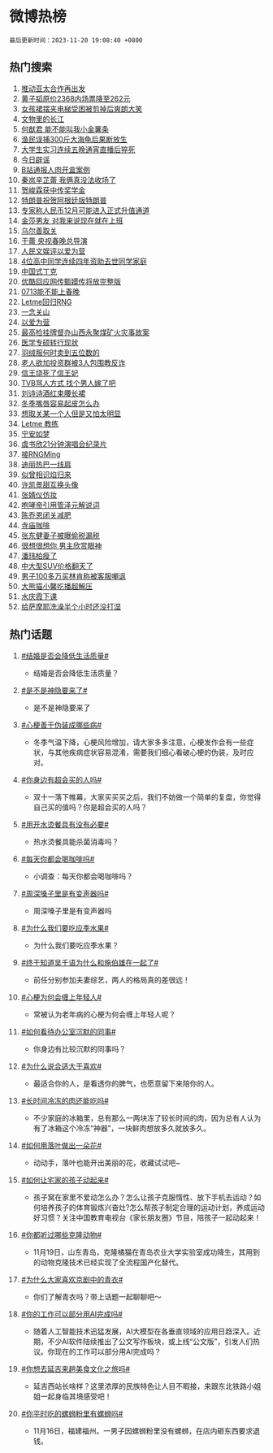 # 微博热榜

`最后更新时间：2023-11-20 19:08:40 +0800`

## 热门搜索

1. [推动亚太合作再出发](https://m.weibo.cn/search?containerid=100103type%3D1%26t%3D10%26q%3D%23%E6%8E%A8%E5%8A%A8%E4%BA%9A%E5%A4%AA%E5%90%88%E4%BD%9C%E5%86%8D%E5%87%BA%E5%8F%91%23&stream_entry_id=51&isnewpage=1&extparam=seat%3D1%26pos%3D0%26dgr%3D0%26stream_entry_id%3D51%26c_type%3D51%26q%3D%2523%25E6%258E%25A8%25E5%258A%25A8%25E4%25BA%259A%25E5%25A4%25AA%25E5%2590%2588%25E4%25BD%259C%25E5%2586%258D%25E5%2587%25BA%25E5%258F%2591%2523%26cate%3D10103%26filter_type%3Drealtimehot%26display_time%3D1700478519%26pre_seqid%3D170047851903093000489)
1. [黄子韬原价2368内场票降至262元](https://m.weibo.cn/search?containerid=100103type%3D1%26t%3D10%26q%3D%23%E9%BB%84%E5%AD%90%E9%9F%AC%E5%8E%9F%E4%BB%B72368%E5%86%85%E5%9C%BA%E7%A5%A8%E9%99%8D%E8%87%B3262%E5%85%83%23&stream_entry_id=31&isnewpage=1&extparam=seat%3D1%26lcate%3D5001%26flag%3D2%26q%3D%2523%25E9%25BB%2584%25E5%25AD%2590%25E9%259F%25AC%25E5%258E%259F%25E4%25BB%25B72368%25E5%2586%2585%25E5%259C%25BA%25E7%25A5%25A8%25E9%2599%258D%25E8%2587%25B3262%25E5%2585%2583%2523%26pos%3D0%26dgr%3D0%26cate%3D5001%26filter_type%3Drealtimehot%26realpos%3D1%26c_type%3D31%26stream_entry_id%3D31%26band_rank%3D1%26display_time%3D1700478519%26pre_seqid%3D170047851903093000489)
1. [女孩裙摆夹电梯受困被剪掉后爽朗大笑](https://m.weibo.cn/search?containerid=100103type%3D1%26t%3D10%26q%3D%23%E5%A5%B3%E5%AD%A9%E8%A3%99%E6%91%86%E5%A4%B9%E7%94%B5%E6%A2%AF%E5%8F%97%E5%9B%B0%E8%A2%AB%E5%89%AA%E6%8E%89%E5%90%8E%E7%88%BD%E6%9C%97%E5%A4%A7%E7%AC%91%23&stream_entry_id=31&isnewpage=1&extparam=seat%3D1%26lcate%3D5001%26flag%3D32768%26q%3D%2523%25E5%25A5%25B3%25E5%25AD%25A9%25E8%25A3%2599%25E6%2591%2586%25E5%25A4%25B9%25E7%2594%25B5%25E6%25A2%25AF%25E5%258F%2597%25E5%259B%25B0%25E8%25A2%25AB%25E5%2589%25AA%25E6%258E%2589%25E5%2590%258E%25E7%2588%25BD%25E6%259C%2597%25E5%25A4%25A7%25E7%25AC%2591%2523%26pos%3D1%26dgr%3D0%26cate%3D5001%26filter_type%3Drealtimehot%26realpos%3D2%26c_type%3D31%26stream_entry_id%3D31%26band_rank%3D2%26display_time%3D1700478519%26pre_seqid%3D170047851903093000489)
1. [文物里的长江](https://m.weibo.cn/search?containerid=100103type%3D1%26t%3D10%26q%3D%23%E6%96%87%E7%89%A9%E9%87%8C%E7%9A%84%E9%95%BF%E6%B1%9F%23&stream_entry_id=31&isnewpage=1&extparam=seat%3D1%26lcate%3D5001%26flag%3D0%26q%3D%2523%25E6%2596%2587%25E7%2589%25A9%25E9%2587%258C%25E7%259A%2584%25E9%2595%25BF%25E6%25B1%259F%2523%26pos%3D2%26dgr%3D0%26cate%3D5001%26filter_type%3Drealtimehot%26realpos%3D3%26c_type%3D31%26stream_entry_id%3D31%26band_rank%3D3%26display_time%3D1700478519%26pre_seqid%3D170047851903093000489)
1. [何猷君 能不能叫我小金薯条](https://m.weibo.cn/search?containerid=100103type%3D1%26t%3D10%26q%3D%E4%BD%95%E7%8C%B7%E5%90%9B+%E8%83%BD%E4%B8%8D%E8%83%BD%E5%8F%AB%E6%88%91%E5%B0%8F%E9%87%91%E8%96%AF%E6%9D%A1&stream_entry_id=31&isnewpage=1&extparam=seat%3D1%26lcate%3D5001%26flag%3D2%26q%3D%25E4%25BD%2595%25E7%258C%25B7%25E5%2590%259B%2520%25E8%2583%25BD%25E4%25B8%258D%25E8%2583%25BD%25E5%258F%25AB%25E6%2588%2591%25E5%25B0%258F%25E9%2587%2591%25E8%2596%25AF%25E6%259D%25A1%26pos%3D3%26dgr%3D0%26cate%3D5001%26filter_type%3Drealtimehot%26realpos%3D4%26c_type%3D31%26stream_entry_id%3D31%26band_rank%3D4%26display_time%3D1700478519%26pre_seqid%3D170047851903093000489)
1. [渔民误捕300斤大海龟后果断放生](https://m.weibo.cn/search?containerid=100103type%3D1%26t%3D10%26q%3D%23%E6%B8%94%E6%B0%91%E8%AF%AF%E6%8D%95300%E6%96%A4%E5%A4%A7%E6%B5%B7%E9%BE%9F%E5%90%8E%E6%9E%9C%E6%96%AD%E6%94%BE%E7%94%9F%23&stream_entry_id=31&isnewpage=1&extparam=seat%3D1%26lcate%3D5001%26flag%3D32768%26q%3D%2523%25E6%25B8%2594%25E6%25B0%2591%25E8%25AF%25AF%25E6%258D%2595300%25E6%2596%25A4%25E5%25A4%25A7%25E6%25B5%25B7%25E9%25BE%259F%25E5%2590%258E%25E6%259E%259C%25E6%2596%25AD%25E6%2594%25BE%25E7%2594%259F%2523%26pos%3D4%26dgr%3D0%26cate%3D5001%26filter_type%3Drealtimehot%26realpos%3D5%26c_type%3D31%26stream_entry_id%3D31%26band_rank%3D5%26display_time%3D1700478519%26pre_seqid%3D170047851903093000489)
1. [大学生实习连续五晚通宵直播后猝死](https://m.weibo.cn/search?containerid=100103type%3D1%26t%3D10%26q%3D%23%E5%A4%A7%E5%AD%A6%E7%94%9F%E5%AE%9E%E4%B9%A0%E8%BF%9E%E7%BB%AD%E4%BA%94%E6%99%9A%E9%80%9A%E5%AE%B5%E7%9B%B4%E6%92%AD%E5%90%8E%E7%8C%9D%E6%AD%BB%23&stream_entry_id=31&isnewpage=1&extparam=seat%3D1%26lcate%3D5001%26flag%3D2%26q%3D%2523%25E5%25A4%25A7%25E5%25AD%25A6%25E7%2594%259F%25E5%25AE%259E%25E4%25B9%25A0%25E8%25BF%259E%25E7%25BB%25AD%25E4%25BA%2594%25E6%2599%259A%25E9%2580%259A%25E5%25AE%25B5%25E7%259B%25B4%25E6%2592%25AD%25E5%2590%258E%25E7%258C%259D%25E6%25AD%25BB%2523%26pos%3D5%26dgr%3D0%26cate%3D5001%26filter_type%3Drealtimehot%26realpos%3D6%26c_type%3D31%26stream_entry_id%3D31%26band_rank%3D6%26display_time%3D1700478519%26pre_seqid%3D170047851903093000489)
1. [今日辟谣](https://m.weibo.cn/search?containerid=100103type%3D1%26t%3D10%26q%3D%23%E4%BB%8A%E6%97%A5%E8%BE%9F%E8%B0%A3%23&stream_entry_id=31&isnewpage=1&extparam=seat%3D1%26lcate%3D5001%26dgr%3D0%26q%3D%2523%25E4%25BB%258A%25E6%2597%25A5%25E8%25BE%259F%25E8%25B0%25A3%2523%26stream_entry_id%3D31%26pos%3D6%26adid%3D212053%26filter_type%3Drealtimehot%26band_rank%3D7%26cate%3D5001%26is_ad_pos%3D1%26c_type%3D31%26display_time%3D1700478519%26pre_seqid%3D170047851903093000489)
1. [B站通报人肉开盒案例](https://m.weibo.cn/search?containerid=100103type%3D1%26t%3D10%26q%3D%23B%E7%AB%99%E9%80%9A%E6%8A%A5%E4%BA%BA%E8%82%89%E5%BC%80%E7%9B%92%E6%A1%88%E4%BE%8B%23&stream_entry_id=31&isnewpage=1&extparam=seat%3D1%26lcate%3D5001%26flag%3D2%26q%3D%2523B%25E7%25AB%2599%25E9%2580%259A%25E6%258A%25A5%25E4%25BA%25BA%25E8%2582%2589%25E5%25BC%2580%25E7%259B%2592%25E6%25A1%2588%25E4%25BE%258B%2523%26pos%3D7%26dgr%3D0%26cate%3D5001%26filter_type%3Drealtimehot%26realpos%3D7%26c_type%3D31%26stream_entry_id%3D31%26band_rank%3D7%26display_time%3D1700478519%26pre_seqid%3D170047851903093000489)
1. [秦岚辛芷蕾 我俩真没法收场了](https://m.weibo.cn/search?containerid=100103type%3D1%26t%3D10%26q%3D%E7%A7%A6%E5%B2%9A%E8%BE%9B%E8%8A%B7%E8%95%BE+%E6%88%91%E4%BF%A9%E7%9C%9F%E6%B2%A1%E6%B3%95%E6%94%B6%E5%9C%BA%E4%BA%86&stream_entry_id=31&isnewpage=1&extparam=seat%3D1%26lcate%3D5001%26flag%3D1%26q%3D%25E7%25A7%25A6%25E5%25B2%259A%25E8%25BE%259B%25E8%258A%25B7%25E8%2595%25BE%2520%25E6%2588%2591%25E4%25BF%25A9%25E7%259C%259F%25E6%25B2%25A1%25E6%25B3%2595%25E6%2594%25B6%25E5%259C%25BA%25E4%25BA%2586%26pos%3D8%26dgr%3D0%26cate%3D5001%26filter_type%3Drealtimehot%26realpos%3D8%26c_type%3D31%26stream_entry_id%3D31%26band_rank%3D8%26display_time%3D1700478519%26pre_seqid%3D170047851903093000489)
1. [贺峻霖获中传奖学金](https://m.weibo.cn/search?containerid=100103type%3D1%26t%3D10%26q%3D%23%E8%B4%BA%E5%B3%BB%E9%9C%96%E8%8E%B7%E4%B8%AD%E4%BC%A0%E5%A5%96%E5%AD%A6%E9%87%91%23&stream_entry_id=31&isnewpage=1&extparam=seat%3D1%26lcate%3D5001%26flag%3D1%26q%3D%2523%25E8%25B4%25BA%25E5%25B3%25BB%25E9%259C%2596%25E8%258E%25B7%25E4%25B8%25AD%25E4%25BC%25A0%25E5%25A5%2596%25E5%25AD%25A6%25E9%2587%2591%2523%26pos%3D9%26dgr%3D0%26cate%3D5001%26filter_type%3Drealtimehot%26realpos%3D9%26c_type%3D31%26stream_entry_id%3D31%26band_rank%3D9%26display_time%3D1700478519%26pre_seqid%3D170047851903093000489)
1. [特朗普祝贺阿根廷版特朗普](https://m.weibo.cn/search?containerid=100103type%3D1%26t%3D10%26q%3D%23%E7%89%B9%E6%9C%97%E6%99%AE%E7%A5%9D%E8%B4%BA%E9%98%BF%E6%A0%B9%E5%BB%B7%E7%89%88%E7%89%B9%E6%9C%97%E6%99%AE%23&stream_entry_id=31&isnewpage=1&extparam=seat%3D1%26lcate%3D5001%26flag%3D0%26q%3D%2523%25E7%2589%25B9%25E6%259C%2597%25E6%2599%25AE%25E7%25A5%259D%25E8%25B4%25BA%25E9%2598%25BF%25E6%25A0%25B9%25E5%25BB%25B7%25E7%2589%2588%25E7%2589%25B9%25E6%259C%2597%25E6%2599%25AE%2523%26pos%3D10%26dgr%3D0%26cate%3D5001%26filter_type%3Drealtimehot%26realpos%3D10%26c_type%3D31%26stream_entry_id%3D31%26band_rank%3D10%26display_time%3D1700478519%26pre_seqid%3D170047851903093000489)
1. [专家称人民币12月可能进入正式升值通道](https://m.weibo.cn/search?containerid=100103type%3D1%26t%3D10%26q%3D%23%E4%B8%93%E5%AE%B6%E7%A7%B0%E4%BA%BA%E6%B0%91%E5%B8%8112%E6%9C%88%E5%8F%AF%E8%83%BD%E8%BF%9B%E5%85%A5%E6%AD%A3%E5%BC%8F%E5%8D%87%E5%80%BC%E9%80%9A%E9%81%93%23&stream_entry_id=31&isnewpage=1&extparam=seat%3D1%26lcate%3D5001%26flag%3D1%26q%3D%2523%25E4%25B8%2593%25E5%25AE%25B6%25E7%25A7%25B0%25E4%25BA%25BA%25E6%25B0%2591%25E5%25B8%258112%25E6%259C%2588%25E5%258F%25AF%25E8%2583%25BD%25E8%25BF%259B%25E5%2585%25A5%25E6%25AD%25A3%25E5%25BC%258F%25E5%258D%2587%25E5%2580%25BC%25E9%2580%259A%25E9%2581%2593%2523%26pos%3D11%26dgr%3D0%26cate%3D5001%26filter_type%3Drealtimehot%26realpos%3D11%26c_type%3D31%26stream_entry_id%3D31%26band_rank%3D11%26display_time%3D1700478519%26pre_seqid%3D170047851903093000489)
1. [金莎男友 对我来说现在就在上班](https://m.weibo.cn/search?containerid=100103type%3D1%26t%3D10%26q%3D%E9%87%91%E8%8E%8E%E7%94%B7%E5%8F%8B+%E5%AF%B9%E6%88%91%E6%9D%A5%E8%AF%B4%E7%8E%B0%E5%9C%A8%E5%B0%B1%E5%9C%A8%E4%B8%8A%E7%8F%AD&stream_entry_id=31&isnewpage=1&extparam=seat%3D1%26lcate%3D5001%26flag%3D1%26q%3D%25E9%2587%2591%25E8%258E%258E%25E7%2594%25B7%25E5%258F%258B%2520%25E5%25AF%25B9%25E6%2588%2591%25E6%259D%25A5%25E8%25AF%25B4%25E7%258E%25B0%25E5%259C%25A8%25E5%25B0%25B1%25E5%259C%25A8%25E4%25B8%258A%25E7%258F%25AD%26pos%3D12%26dgr%3D0%26cate%3D5001%26filter_type%3Drealtimehot%26realpos%3D12%26c_type%3D31%26stream_entry_id%3D31%26band_rank%3D12%26display_time%3D1700478519%26pre_seqid%3D170047851903093000489)
1. [乌尔善取关](https://m.weibo.cn/search?containerid=100103type%3D1%26t%3D10%26q%3D%E4%B9%8C%E5%B0%94%E5%96%84%E5%8F%96%E5%85%B3&stream_entry_id=31&isnewpage=1&extparam=seat%3D1%26lcate%3D5001%26flag%3D0%26q%3D%25E4%25B9%258C%25E5%25B0%2594%25E5%2596%2584%25E5%258F%2596%25E5%2585%25B3%26pos%3D13%26dgr%3D0%26cate%3D5001%26filter_type%3Drealtimehot%26realpos%3D13%26c_type%3D31%26stream_entry_id%3D31%26band_rank%3D13%26display_time%3D1700478519%26pre_seqid%3D170047851903093000489)
1. [于蕾 央视春晚总导演](https://m.weibo.cn/search?containerid=100103type%3D1%26t%3D10%26q%3D%E4%BA%8E%E8%95%BE+%E5%A4%AE%E8%A7%86%E6%98%A5%E6%99%9A%E6%80%BB%E5%AF%BC%E6%BC%94&stream_entry_id=31&isnewpage=1&extparam=seat%3D1%26lcate%3D5001%26flag%3D2%26q%3D%25E4%25BA%258E%25E8%2595%25BE%2520%25E5%25A4%25AE%25E8%25A7%2586%25E6%2598%25A5%25E6%2599%259A%25E6%2580%25BB%25E5%25AF%25BC%25E6%25BC%2594%26pos%3D14%26dgr%3D0%26cate%3D5001%26filter_type%3Drealtimehot%26realpos%3D14%26c_type%3D31%26stream_entry_id%3D31%26band_rank%3D14%26display_time%3D1700478519%26pre_seqid%3D170047851903093000489)
1. [人民文娱评以爱为营](https://m.weibo.cn/search?containerid=100103type%3D1%26t%3D10%26q%3D%23%E4%BA%BA%E6%B0%91%E6%96%87%E5%A8%B1%E8%AF%84%E4%BB%A5%E7%88%B1%E4%B8%BA%E8%90%A5%23&stream_entry_id=31&isnewpage=1&extparam=seat%3D1%26lcate%3D5001%26flag%3D0%26q%3D%2523%25E4%25BA%25BA%25E6%25B0%2591%25E6%2596%2587%25E5%25A8%25B1%25E8%25AF%2584%25E4%25BB%25A5%25E7%2588%25B1%25E4%25B8%25BA%25E8%2590%25A5%2523%26pos%3D15%26dgr%3D0%26cate%3D5001%26filter_type%3Drealtimehot%26realpos%3D15%26c_type%3D31%26stream_entry_id%3D31%26band_rank%3D15%26display_time%3D1700478519%26pre_seqid%3D170047851903093000489)
1. [4位高中同学连续四年资助去世同学家庭](https://m.weibo.cn/search?containerid=100103type%3D1%26t%3D10%26q%3D%234%E4%BD%8D%E9%AB%98%E4%B8%AD%E5%90%8C%E5%AD%A6%E8%BF%9E%E7%BB%AD%E5%9B%9B%E5%B9%B4%E8%B5%84%E5%8A%A9%E5%8E%BB%E4%B8%96%E5%90%8C%E5%AD%A6%E5%AE%B6%E5%BA%AD%23&stream_entry_id=31&isnewpage=1&extparam=seat%3D1%26lcate%3D5001%26flag%3D32768%26q%3D%25234%25E4%25BD%258D%25E9%25AB%2598%25E4%25B8%25AD%25E5%2590%258C%25E5%25AD%25A6%25E8%25BF%259E%25E7%25BB%25AD%25E5%259B%259B%25E5%25B9%25B4%25E8%25B5%2584%25E5%258A%25A9%25E5%258E%25BB%25E4%25B8%2596%25E5%2590%258C%25E5%25AD%25A6%25E5%25AE%25B6%25E5%25BA%25AD%2523%26pos%3D16%26dgr%3D0%26cate%3D5001%26filter_type%3Drealtimehot%26realpos%3D16%26c_type%3D31%26stream_entry_id%3D31%26band_rank%3D16%26display_time%3D1700478519%26pre_seqid%3D170047851903093000489)
1. [中国式丁克](https://m.weibo.cn/search?containerid=100103type%3D1%26t%3D10%26q%3D%E4%B8%AD%E5%9B%BD%E5%BC%8F%E4%B8%81%E5%85%8B&stream_entry_id=31&isnewpage=1&extparam=seat%3D1%26lcate%3D5001%26flag%3D2%26q%3D%25E4%25B8%25AD%25E5%259B%25BD%25E5%25BC%258F%25E4%25B8%2581%25E5%2585%258B%26pos%3D17%26dgr%3D0%26cate%3D5001%26filter_type%3Drealtimehot%26realpos%3D17%26c_type%3D31%26stream_entry_id%3D31%26band_rank%3D17%26display_time%3D1700478519%26pre_seqid%3D170047851903093000489)
1. [优酷回应网传甄嬛传将放完整版](https://m.weibo.cn/search?containerid=100103type%3D1%26t%3D10%26q%3D%23%E4%BC%98%E9%85%B7%E5%9B%9E%E5%BA%94%E7%BD%91%E4%BC%A0%E7%94%84%E5%AC%9B%E4%BC%A0%E5%B0%86%E6%94%BE%E5%AE%8C%E6%95%B4%E7%89%88%23&stream_entry_id=31&isnewpage=1&extparam=seat%3D1%26lcate%3D5001%26flag%3D0%26q%3D%2523%25E4%25BC%2598%25E9%2585%25B7%25E5%259B%259E%25E5%25BA%2594%25E7%25BD%2591%25E4%25BC%25A0%25E7%2594%2584%25E5%25AC%259B%25E4%25BC%25A0%25E5%25B0%2586%25E6%2594%25BE%25E5%25AE%258C%25E6%2595%25B4%25E7%2589%2588%2523%26pos%3D18%26dgr%3D0%26cate%3D5001%26filter_type%3Drealtimehot%26realpos%3D18%26c_type%3D31%26stream_entry_id%3D31%26band_rank%3D18%26display_time%3D1700478519%26pre_seqid%3D170047851903093000489)
1. [0713能不能上春晚](https://m.weibo.cn/search?containerid=100103type%3D1%26t%3D10%26q%3D0713%E8%83%BD%E4%B8%8D%E8%83%BD%E4%B8%8A%E6%98%A5%E6%99%9A&stream_entry_id=31&isnewpage=1&extparam=seat%3D1%26lcate%3D5001%26flag%3D0%26q%3D0713%25E8%2583%25BD%25E4%25B8%258D%25E8%2583%25BD%25E4%25B8%258A%25E6%2598%25A5%25E6%2599%259A%26pos%3D19%26dgr%3D0%26cate%3D5001%26filter_type%3Drealtimehot%26realpos%3D19%26c_type%3D31%26stream_entry_id%3D31%26band_rank%3D19%26display_time%3D1700478519%26pre_seqid%3D170047851903093000489)
1. [Letme回归RNG](https://m.weibo.cn/search?containerid=100103type%3D1%26t%3D10%26q%3D%23Letme%E5%9B%9E%E5%BD%92RNG%23&stream_entry_id=31&isnewpage=1&extparam=seat%3D1%26lcate%3D5001%26flag%3D0%26q%3D%2523Letme%25E5%259B%259E%25E5%25BD%2592RNG%2523%26pos%3D20%26dgr%3D0%26cate%3D5001%26filter_type%3Drealtimehot%26realpos%3D20%26c_type%3D31%26stream_entry_id%3D31%26band_rank%3D20%26display_time%3D1700478519%26pre_seqid%3D170047851903093000489)
1. [一念关山](https://m.weibo.cn/search?containerid=100103type%3D1%26t%3D10%26q%3D%E4%B8%80%E5%BF%B5%E5%85%B3%E5%B1%B1&stream_entry_id=31&isnewpage=1&extparam=seat%3D1%26lcate%3D5001%26flag%3D1%26q%3D%25E4%25B8%2580%25E5%25BF%25B5%25E5%2585%25B3%25E5%25B1%25B1%26pos%3D21%26dgr%3D0%26cate%3D5001%26filter_type%3Drealtimehot%26realpos%3D21%26c_type%3D31%26stream_entry_id%3D31%26band_rank%3D21%26display_time%3D1700478519%26pre_seqid%3D170047851903093000489)
1. [以爱为营](https://m.weibo.cn/search?containerid=100103type%3D1%26t%3D10%26q%3D%E4%BB%A5%E7%88%B1%E4%B8%BA%E8%90%A5&stream_entry_id=31&isnewpage=1&extparam=seat%3D1%26lcate%3D5001%26flag%3D1%26q%3D%25E4%25BB%25A5%25E7%2588%25B1%25E4%25B8%25BA%25E8%2590%25A5%26pos%3D22%26dgr%3D0%26cate%3D5001%26filter_type%3Drealtimehot%26realpos%3D22%26c_type%3D31%26stream_entry_id%3D31%26band_rank%3D22%26display_time%3D1700478519%26pre_seqid%3D170047851903093000489)
1. [最高检挂牌督办山西永聚煤矿火灾事故案](https://m.weibo.cn/search?containerid=100103type%3D1%26t%3D10%26q%3D%23%E6%9C%80%E9%AB%98%E6%A3%80%E6%8C%82%E7%89%8C%E7%9D%A3%E5%8A%9E%E5%B1%B1%E8%A5%BF%E6%B0%B8%E8%81%9A%E7%85%A4%E7%9F%BF%E7%81%AB%E7%81%BE%E4%BA%8B%E6%95%85%E6%A1%88%23&stream_entry_id=31&isnewpage=1&extparam=seat%3D1%26lcate%3D5001%26flag%3D1%26q%3D%2523%25E6%259C%2580%25E9%25AB%2598%25E6%25A3%2580%25E6%258C%2582%25E7%2589%258C%25E7%259D%25A3%25E5%258A%259E%25E5%25B1%25B1%25E8%25A5%25BF%25E6%25B0%25B8%25E8%2581%259A%25E7%2585%25A4%25E7%259F%25BF%25E7%2581%25AB%25E7%2581%25BE%25E4%25BA%258B%25E6%2595%2585%25E6%25A1%2588%2523%26pos%3D23%26dgr%3D0%26cate%3D5001%26filter_type%3Drealtimehot%26realpos%3D23%26c_type%3D31%26stream_entry_id%3D31%26band_rank%3D23%26display_time%3D1700478519%26pre_seqid%3D170047851903093000489)
1. [医学专硕转行现状](https://m.weibo.cn/search?containerid=100103type%3D1%26t%3D10%26q%3D%23%E5%8C%BB%E5%AD%A6%E4%B8%93%E7%A1%95%E8%BD%AC%E8%A1%8C%E7%8E%B0%E7%8A%B6%23&stream_entry_id=31&isnewpage=1&extparam=seat%3D1%26lcate%3D5001%26flag%3D1%26q%3D%2523%25E5%258C%25BB%25E5%25AD%25A6%25E4%25B8%2593%25E7%25A1%2595%25E8%25BD%25AC%25E8%25A1%258C%25E7%258E%25B0%25E7%258A%25B6%2523%26pos%3D24%26dgr%3D0%26cate%3D5001%26filter_type%3Drealtimehot%26realpos%3D24%26c_type%3D31%26stream_entry_id%3D31%26band_rank%3D24%26display_time%3D1700478519%26pre_seqid%3D170047851903093000489)
1. [羽绒服何时卖到五位数的](https://m.weibo.cn/search?containerid=100103type%3D1%26t%3D10%26q%3D%23%E7%BE%BD%E7%BB%92%E6%9C%8D%E4%BD%95%E6%97%B6%E5%8D%96%E5%88%B0%E4%BA%94%E4%BD%8D%E6%95%B0%E7%9A%84%23&stream_entry_id=31&isnewpage=1&extparam=seat%3D1%26lcate%3D5001%26flag%3D1%26q%3D%2523%25E7%25BE%25BD%25E7%25BB%2592%25E6%259C%258D%25E4%25BD%2595%25E6%2597%25B6%25E5%258D%2596%25E5%2588%25B0%25E4%25BA%2594%25E4%25BD%258D%25E6%2595%25B0%25E7%259A%2584%2523%26pos%3D25%26dgr%3D0%26cate%3D5001%26filter_type%3Drealtimehot%26realpos%3D25%26c_type%3D31%26stream_entry_id%3D31%26band_rank%3D25%26display_time%3D1700478519%26pre_seqid%3D170047851903093000489)
1. [老人欲加投资群被3人包围教反诈](https://m.weibo.cn/search?containerid=100103type%3D1%26t%3D10%26q%3D%23%E8%80%81%E4%BA%BA%E6%AC%B2%E5%8A%A0%E6%8A%95%E8%B5%84%E7%BE%A4%E8%A2%AB3%E4%BA%BA%E5%8C%85%E5%9B%B4%E6%95%99%E5%8F%8D%E8%AF%88%23&stream_entry_id=31&isnewpage=1&extparam=seat%3D1%26lcate%3D5001%26flag%3D32768%26q%3D%2523%25E8%2580%2581%25E4%25BA%25BA%25E6%25AC%25B2%25E5%258A%25A0%25E6%258A%2595%25E8%25B5%2584%25E7%25BE%25A4%25E8%25A2%25AB3%25E4%25BA%25BA%25E5%258C%2585%25E5%259B%25B4%25E6%2595%2599%25E5%258F%258D%25E8%25AF%2588%2523%26pos%3D26%26dgr%3D0%26cate%3D5001%26filter_type%3Drealtimehot%26realpos%3D26%26c_type%3D31%26stream_entry_id%3D31%26band_rank%3D26%26display_time%3D1700478519%26pre_seqid%3D170047851903093000489)
1. [信王烧死了信王妃](https://m.weibo.cn/search?containerid=100103type%3D1%26t%3D10%26q%3D%23%E4%BF%A1%E7%8E%8B%E7%83%A7%E6%AD%BB%E4%BA%86%E4%BF%A1%E7%8E%8B%E5%A6%83%23&stream_entry_id=31&isnewpage=1&extparam=seat%3D1%26lcate%3D5001%26flag%3D1%26q%3D%2523%25E4%25BF%25A1%25E7%258E%258B%25E7%2583%25A7%25E6%25AD%25BB%25E4%25BA%2586%25E4%25BF%25A1%25E7%258E%258B%25E5%25A6%2583%2523%26pos%3D27%26dgr%3D0%26cate%3D5001%26filter_type%3Drealtimehot%26realpos%3D27%26c_type%3D31%26stream_entry_id%3D31%26band_rank%3D27%26display_time%3D1700478519%26pre_seqid%3D170047851903093000489)
1. [TVB骂人方式 找个男人嫁了吧](https://m.weibo.cn/search?containerid=100103type%3D1%26t%3D10%26q%3DTVB%E9%AA%82%E4%BA%BA%E6%96%B9%E5%BC%8F+%E6%89%BE%E4%B8%AA%E7%94%B7%E4%BA%BA%E5%AB%81%E4%BA%86%E5%90%A7&stream_entry_id=31&isnewpage=1&extparam=seat%3D1%26lcate%3D5001%26flag%3D0%26q%3DTVB%25E9%25AA%2582%25E4%25BA%25BA%25E6%2596%25B9%25E5%25BC%258F%2520%25E6%2589%25BE%25E4%25B8%25AA%25E7%2594%25B7%25E4%25BA%25BA%25E5%25AB%2581%25E4%25BA%2586%25E5%2590%25A7%26pos%3D28%26dgr%3D0%26cate%3D5001%26filter_type%3Drealtimehot%26realpos%3D28%26c_type%3D31%26stream_entry_id%3D31%26band_rank%3D28%26display_time%3D1700478519%26pre_seqid%3D170047851903093000489)
1. [刘诗诗酒红束腰长裙](https://m.weibo.cn/search?containerid=100103type%3D1%26t%3D10%26q%3D%23%E5%88%98%E8%AF%97%E8%AF%97%E9%85%92%E7%BA%A2%E6%9D%9F%E8%85%B0%E9%95%BF%E8%A3%99%23&stream_entry_id=31&isnewpage=1&extparam=seat%3D1%26lcate%3D5001%26flag%3D1%26q%3D%2523%25E5%2588%2598%25E8%25AF%2597%25E8%25AF%2597%25E9%2585%2592%25E7%25BA%25A2%25E6%259D%259F%25E8%2585%25B0%25E9%2595%25BF%25E8%25A3%2599%2523%26pos%3D29%26dgr%3D0%26cate%3D5001%26filter_type%3Drealtimehot%26realpos%3D29%26c_type%3D31%26stream_entry_id%3D31%26band_rank%3D29%26display_time%3D1700478519%26pre_seqid%3D170047851903093000489)
1. [冬季嘴唇容易起皮怎么办](https://m.weibo.cn/search?containerid=100103type%3D1%26t%3D10%26q%3D%23%E5%86%AC%E5%AD%A3%E5%98%B4%E5%94%87%E5%AE%B9%E6%98%93%E8%B5%B7%E7%9A%AE%E6%80%8E%E4%B9%88%E5%8A%9E%23&stream_entry_id=31&isnewpage=1&extparam=seat%3D1%26lcate%3D5001%26flag%3D0%26q%3D%2523%25E5%2586%25AC%25E5%25AD%25A3%25E5%2598%25B4%25E5%2594%2587%25E5%25AE%25B9%25E6%2598%2593%25E8%25B5%25B7%25E7%259A%25AE%25E6%2580%258E%25E4%25B9%2588%25E5%258A%259E%2523%26pos%3D30%26dgr%3D0%26cate%3D5001%26filter_type%3Drealtimehot%26realpos%3D30%26c_type%3D31%26stream_entry_id%3D31%26band_rank%3D30%26display_time%3D1700478519%26pre_seqid%3D170047851903093000489)
1. [想取关某一个人但是又怕太明显](https://m.weibo.cn/search?containerid=100103type%3D1%26t%3D10%26q%3D%23%E6%83%B3%E5%8F%96%E5%85%B3%E6%9F%90%E4%B8%80%E4%B8%AA%E4%BA%BA%E4%BD%86%E6%98%AF%E5%8F%88%E6%80%95%E5%A4%AA%E6%98%8E%E6%98%BE%23&stream_entry_id=31&isnewpage=1&extparam=seat%3D1%26lcate%3D5001%26flag%3D0%26q%3D%2523%25E6%2583%25B3%25E5%258F%2596%25E5%2585%25B3%25E6%259F%2590%25E4%25B8%2580%25E4%25B8%25AA%25E4%25BA%25BA%25E4%25BD%2586%25E6%2598%25AF%25E5%258F%2588%25E6%2580%2595%25E5%25A4%25AA%25E6%2598%258E%25E6%2598%25BE%2523%26pos%3D31%26dgr%3D0%26cate%3D5001%26filter_type%3Drealtimehot%26realpos%3D31%26c_type%3D31%26stream_entry_id%3D31%26band_rank%3D31%26display_time%3D1700478519%26pre_seqid%3D170047851903093000489)
1. [Letme 教练](https://m.weibo.cn/search?containerid=100103type%3D1%26t%3D10%26q%3DLetme+%E6%95%99%E7%BB%83&stream_entry_id=31&isnewpage=1&extparam=seat%3D1%26lcate%3D5001%26flag%3D0%26q%3DLetme%2520%25E6%2595%2599%25E7%25BB%2583%26pos%3D32%26dgr%3D0%26cate%3D5001%26filter_type%3Drealtimehot%26realpos%3D32%26c_type%3D31%26stream_entry_id%3D31%26band_rank%3D32%26display_time%3D1700478519%26pre_seqid%3D170047851903093000489)
1. [宁安如梦](https://m.weibo.cn/search?containerid=100103type%3D1%26t%3D10%26q%3D%E5%AE%81%E5%AE%89%E5%A6%82%E6%A2%A6&stream_entry_id=31&isnewpage=1&extparam=seat%3D1%26lcate%3D5001%26flag%3D1%26q%3D%25E5%25AE%2581%25E5%25AE%2589%25E5%25A6%2582%25E6%25A2%25A6%26pos%3D33%26dgr%3D0%26cate%3D5001%26filter_type%3Drealtimehot%26realpos%3D33%26c_type%3D31%26stream_entry_id%3D31%26band_rank%3D33%26display_time%3D1700478519%26pre_seqid%3D170047851903093000489)
1. [虞书欣21分钟演唱会纪录片](https://m.weibo.cn/search?containerid=100103type%3D1%26t%3D10%26q%3D%23%E8%99%9E%E4%B9%A6%E6%AC%A321%E5%88%86%E9%92%9F%E6%BC%94%E5%94%B1%E4%BC%9A%E7%BA%AA%E5%BD%95%E7%89%87%23&stream_entry_id=31&isnewpage=1&extparam=seat%3D1%26lcate%3D5001%26flag%3D1%26q%3D%2523%25E8%2599%259E%25E4%25B9%25A6%25E6%25AC%25A321%25E5%2588%2586%25E9%2592%259F%25E6%25BC%2594%25E5%2594%25B1%25E4%25BC%259A%25E7%25BA%25AA%25E5%25BD%2595%25E7%2589%2587%2523%26pos%3D34%26dgr%3D0%26cate%3D5001%26filter_type%3Drealtimehot%26realpos%3D34%26c_type%3D31%26stream_entry_id%3D31%26band_rank%3D34%26display_time%3D1700478519%26pre_seqid%3D170047851903093000489)
1. [接RNGMing](https://m.weibo.cn/search?containerid=100103type%3D1%26t%3D10%26q%3D%23%E6%8E%A5RNGMing%23&stream_entry_id=31&isnewpage=1&extparam=seat%3D1%26lcate%3D5001%26flag%3D0%26q%3D%2523%25E6%258E%25A5RNGMing%2523%26pos%3D35%26dgr%3D0%26cate%3D5001%26filter_type%3Drealtimehot%26realpos%3D35%26c_type%3D31%26stream_entry_id%3D31%26band_rank%3D35%26display_time%3D1700478519%26pre_seqid%3D170047851903093000489)
1. [迪丽热巴一线肩](https://m.weibo.cn/search?containerid=100103type%3D1%26t%3D10%26q%3D%23%E8%BF%AA%E4%B8%BD%E7%83%AD%E5%B7%B4%E4%B8%80%E7%BA%BF%E8%82%A9%23&stream_entry_id=31&isnewpage=1&extparam=seat%3D1%26lcate%3D5001%26flag%3D1%26q%3D%2523%25E8%25BF%25AA%25E4%25B8%25BD%25E7%2583%25AD%25E5%25B7%25B4%25E4%25B8%2580%25E7%25BA%25BF%25E8%2582%25A9%2523%26pos%3D36%26dgr%3D0%26cate%3D5001%26filter_type%3Drealtimehot%26realpos%3D36%26c_type%3D31%26stream_entry_id%3D31%26band_rank%3D36%26display_time%3D1700478519%26pre_seqid%3D170047851903093000489)
1. [似曾相识焰归来](https://m.weibo.cn/search?containerid=100103type%3D1%26t%3D10%26q%3D%E4%BC%BC%E6%9B%BE%E7%9B%B8%E8%AF%86%E7%84%B0%E5%BD%92%E6%9D%A5&stream_entry_id=31&isnewpage=1&extparam=seat%3D1%26lcate%3D5001%26flag%3D0%26q%3D%25E4%25BC%25BC%25E6%259B%25BE%25E7%259B%25B8%25E8%25AF%2586%25E7%2584%25B0%25E5%25BD%2592%25E6%259D%25A5%26pos%3D37%26dgr%3D0%26cate%3D5001%26filter_type%3Drealtimehot%26realpos%3D37%26c_type%3D31%26stream_entry_id%3D31%26band_rank%3D37%26display_time%3D1700478519%26pre_seqid%3D170047851903093000489)
1. [许凯景甜互换头像](https://m.weibo.cn/search?containerid=100103type%3D1%26t%3D10%26q%3D%23%E8%AE%B8%E5%87%AF%E6%99%AF%E7%94%9C%E4%BA%92%E6%8D%A2%E5%A4%B4%E5%83%8F%23&stream_entry_id=31&isnewpage=1&extparam=seat%3D1%26lcate%3D5001%26flag%3D1%26q%3D%2523%25E8%25AE%25B8%25E5%2587%25AF%25E6%2599%25AF%25E7%2594%259C%25E4%25BA%2592%25E6%258D%25A2%25E5%25A4%25B4%25E5%2583%258F%2523%26pos%3D38%26dgr%3D0%26cate%3D5001%26filter_type%3Drealtimehot%26realpos%3D38%26c_type%3D31%26stream_entry_id%3D31%26band_rank%3D38%26display_time%3D1700478519%26pre_seqid%3D170047851903093000489)
1. [张婧仪仿妆](https://m.weibo.cn/search?containerid=100103type%3D1%26t%3D10%26q%3D%E5%BC%A0%E5%A9%A7%E4%BB%AA%E4%BB%BF%E5%A6%86&stream_entry_id=31&isnewpage=1&extparam=seat%3D1%26lcate%3D5001%26flag%3D1%26q%3D%25E5%25BC%25A0%25E5%25A9%25A7%25E4%25BB%25AA%25E4%25BB%25BF%25E5%25A6%2586%26pos%3D39%26dgr%3D0%26cate%3D5001%26filter_type%3Drealtimehot%26realpos%3D39%26c_type%3D31%26stream_entry_id%3D31%26band_rank%3D39%26display_time%3D1700478519%26pre_seqid%3D170047851903093000489)
1. [咆哮帝引用管泽元解说词](https://m.weibo.cn/search?containerid=100103type%3D1%26t%3D10%26q%3D%23%E5%92%86%E5%93%AE%E5%B8%9D%E5%BC%95%E7%94%A8%E7%AE%A1%E6%B3%BD%E5%85%83%E8%A7%A3%E8%AF%B4%E8%AF%8D%23&stream_entry_id=31&isnewpage=1&extparam=seat%3D1%26lcate%3D5001%26flag%3D1%26q%3D%2523%25E5%2592%2586%25E5%2593%25AE%25E5%25B8%259D%25E5%25BC%2595%25E7%2594%25A8%25E7%25AE%25A1%25E6%25B3%25BD%25E5%2585%2583%25E8%25A7%25A3%25E8%25AF%25B4%25E8%25AF%258D%2523%26pos%3D40%26dgr%3D0%26cate%3D5001%26filter_type%3Drealtimehot%26realpos%3D40%26c_type%3D31%26stream_entry_id%3D31%26band_rank%3D40%26display_time%3D1700478519%26pre_seqid%3D170047851903093000489)
1. [陈乔恩闭关减肥](https://m.weibo.cn/search?containerid=100103type%3D1%26t%3D10%26q%3D%23%E9%99%88%E4%B9%94%E6%81%A9%E9%97%AD%E5%85%B3%E5%87%8F%E8%82%A5%23&stream_entry_id=31&isnewpage=1&extparam=seat%3D1%26lcate%3D5001%26flag%3D1%26q%3D%2523%25E9%2599%2588%25E4%25B9%2594%25E6%2581%25A9%25E9%2597%25AD%25E5%2585%25B3%25E5%2587%258F%25E8%2582%25A5%2523%26pos%3D41%26dgr%3D0%26cate%3D5001%26filter_type%3Drealtimehot%26realpos%3D41%26c_type%3D31%26stream_entry_id%3D31%26band_rank%3D41%26display_time%3D1700478519%26pre_seqid%3D170047851903093000489)
1. [寺庙咖啡](https://m.weibo.cn/search?containerid=100103type%3D1%26t%3D10%26q%3D%E5%AF%BA%E5%BA%99%E5%92%96%E5%95%A1&stream_entry_id=31&isnewpage=1&extparam=seat%3D1%26lcate%3D5001%26flag%3D0%26q%3D%25E5%25AF%25BA%25E5%25BA%2599%25E5%2592%2596%25E5%2595%25A1%26pos%3D42%26dgr%3D0%26cate%3D5001%26filter_type%3Drealtimehot%26realpos%3D42%26c_type%3D31%26stream_entry_id%3D31%26band_rank%3D42%26display_time%3D1700478519%26pre_seqid%3D170047851903093000489)
1. [张东健妻子被曝偷税漏税](https://m.weibo.cn/search?containerid=100103type%3D1%26t%3D10%26q%3D%23%E5%BC%A0%E4%B8%9C%E5%81%A5%E5%A6%BB%E5%AD%90%E8%A2%AB%E6%9B%9D%E5%81%B7%E7%A8%8E%E6%BC%8F%E7%A8%8E%23&stream_entry_id=31&isnewpage=1&extparam=seat%3D1%26lcate%3D5001%26flag%3D0%26q%3D%2523%25E5%25BC%25A0%25E4%25B8%259C%25E5%2581%25A5%25E5%25A6%25BB%25E5%25AD%2590%25E8%25A2%25AB%25E6%259B%259D%25E5%2581%25B7%25E7%25A8%258E%25E6%25BC%258F%25E7%25A8%258E%2523%26pos%3D43%26dgr%3D0%26cate%3D5001%26filter_type%3Drealtimehot%26realpos%3D43%26c_type%3D31%26stream_entry_id%3D31%26band_rank%3D43%26display_time%3D1700478519%26pre_seqid%3D170047851903093000489)
1. [很想很想你 男主欣赏眼神](https://m.weibo.cn/search?containerid=100103type%3D1%26t%3D10%26q%3D%E5%BE%88%E6%83%B3%E5%BE%88%E6%83%B3%E4%BD%A0+%E7%94%B7%E4%B8%BB%E6%AC%A3%E8%B5%8F%E7%9C%BC%E7%A5%9E&stream_entry_id=31&isnewpage=1&extparam=seat%3D1%26lcate%3D5001%26flag%3D0%26q%3D%25E5%25BE%2588%25E6%2583%25B3%25E5%25BE%2588%25E6%2583%25B3%25E4%25BD%25A0%2520%25E7%2594%25B7%25E4%25B8%25BB%25E6%25AC%25A3%25E8%25B5%258F%25E7%259C%25BC%25E7%25A5%259E%26pos%3D44%26dgr%3D0%26cate%3D5001%26filter_type%3Drealtimehot%26realpos%3D44%26c_type%3D31%26stream_entry_id%3D31%26band_rank%3D44%26display_time%3D1700478519%26pre_seqid%3D170047851903093000489)
1. [潘玮柏瘦了](https://m.weibo.cn/search?containerid=100103type%3D1%26t%3D10%26q%3D%E6%BD%98%E7%8E%AE%E6%9F%8F%E7%98%A6%E4%BA%86&stream_entry_id=31&isnewpage=1&extparam=seat%3D1%26lcate%3D5001%26flag%3D1%26q%3D%25E6%25BD%2598%25E7%258E%25AE%25E6%259F%258F%25E7%2598%25A6%25E4%25BA%2586%26pos%3D45%26dgr%3D0%26cate%3D5001%26filter_type%3Drealtimehot%26realpos%3D45%26c_type%3D31%26stream_entry_id%3D31%26band_rank%3D45%26display_time%3D1700478519%26pre_seqid%3D170047851903093000489)
1. [中大型SUV价格翻天了](https://m.weibo.cn/search?containerid=100103type%3D1%26t%3D10%26q%3D%23%E4%B8%AD%E5%A4%A7%E5%9E%8BSUV%E4%BB%B7%E6%A0%BC%E7%BF%BB%E5%A4%A9%E4%BA%86%23&stream_entry_id=31&isnewpage=1&extparam=seat%3D1%26lcate%3D5001%26flag%3D0%26q%3D%2523%25E4%25B8%25AD%25E5%25A4%25A7%25E5%259E%258BSUV%25E4%25BB%25B7%25E6%25A0%25BC%25E7%25BF%25BB%25E5%25A4%25A9%25E4%25BA%2586%2523%26pos%3D46%26dgr%3D0%26cate%3D5001%26filter_type%3Drealtimehot%26realpos%3D46%26c_type%3D31%26stream_entry_id%3D31%26band_rank%3D46%26display_time%3D1700478519%26pre_seqid%3D170047851903093000489)
1. [男子100多万买林肯称被客服嘲讽](https://m.weibo.cn/search?containerid=100103type%3D1%26t%3D10%26q%3D%23%E7%94%B7%E5%AD%90100%E5%A4%9A%E4%B8%87%E4%B9%B0%E6%9E%97%E8%82%AF%E7%A7%B0%E8%A2%AB%E5%AE%A2%E6%9C%8D%E5%98%B2%E8%AE%BD%23&stream_entry_id=31&isnewpage=1&extparam=seat%3D1%26lcate%3D5001%26flag%3D0%26q%3D%2523%25E7%2594%25B7%25E5%25AD%2590100%25E5%25A4%259A%25E4%25B8%2587%25E4%25B9%25B0%25E6%259E%2597%25E8%2582%25AF%25E7%25A7%25B0%25E8%25A2%25AB%25E5%25AE%25A2%25E6%259C%258D%25E5%2598%25B2%25E8%25AE%25BD%2523%26pos%3D47%26dgr%3D0%26cate%3D5001%26filter_type%3Drealtimehot%26realpos%3D47%26c_type%3D31%26stream_entry_id%3D31%26band_rank%3D47%26display_time%3D1700478519%26pre_seqid%3D170047851903093000489)
1. [大熊猫小馨吃播超解压](https://m.weibo.cn/search?containerid=100103type%3D1%26t%3D10%26q%3D%23%E5%A4%A7%E7%86%8A%E7%8C%AB%E5%B0%8F%E9%A6%A8%E5%90%83%E6%92%AD%E8%B6%85%E8%A7%A3%E5%8E%8B%23&stream_entry_id=31&isnewpage=1&extparam=seat%3D1%26lcate%3D5001%26flag%3D32768%26q%3D%2523%25E5%25A4%25A7%25E7%2586%258A%25E7%258C%25AB%25E5%25B0%258F%25E9%25A6%25A8%25E5%2590%2583%25E6%2592%25AD%25E8%25B6%2585%25E8%25A7%25A3%25E5%258E%258B%2523%26pos%3D48%26dgr%3D0%26cate%3D5001%26filter_type%3Drealtimehot%26realpos%3D48%26c_type%3D31%26stream_entry_id%3D31%26band_rank%3D48%26display_time%3D1700478519%26pre_seqid%3D170047851903093000489)
1. [水庆霞下课](https://m.weibo.cn/search?containerid=100103type%3D1%26t%3D10%26q%3D%E6%B0%B4%E5%BA%86%E9%9C%9E%E4%B8%8B%E8%AF%BE&stream_entry_id=31&isnewpage=1&extparam=seat%3D1%26lcate%3D5001%26flag%3D0%26q%3D%25E6%25B0%25B4%25E5%25BA%2586%25E9%259C%259E%25E4%25B8%258B%25E8%25AF%25BE%26pos%3D49%26dgr%3D0%26cate%3D5001%26filter_type%3Drealtimehot%26realpos%3D49%26c_type%3D31%26stream_entry_id%3D31%26band_rank%3D49%26display_time%3D1700478519%26pre_seqid%3D170047851903093000489)
1. [给萨摩耶洗澡半个小时还没打湿](https://m.weibo.cn/search?containerid=100103type%3D1%26t%3D10%26q%3D%E7%BB%99%E8%90%A8%E6%91%A9%E8%80%B6%E6%B4%97%E6%BE%A1%E5%8D%8A%E4%B8%AA%E5%B0%8F%E6%97%B6%E8%BF%98%E6%B2%A1%E6%89%93%E6%B9%BF&stream_entry_id=31&isnewpage=1&extparam=seat%3D1%26lcate%3D5001%26flag%3D1%26q%3D%25E7%25BB%2599%25E8%2590%25A8%25E6%2591%25A9%25E8%2580%25B6%25E6%25B4%2597%25E6%25BE%25A1%25E5%258D%258A%25E4%25B8%25AA%25E5%25B0%258F%25E6%2597%25B6%25E8%25BF%2598%25E6%25B2%25A1%25E6%2589%2593%25E6%25B9%25BF%26pos%3D50%26dgr%3D0%26cate%3D5001%26filter_type%3Drealtimehot%26realpos%3D50%26c_type%3D31%26stream_entry_id%3D31%26band_rank%3D50%26display_time%3D1700478519%26pre_seqid%3D170047851903093000489)

## 热门话题

1. [#结婚是否会降低生活质量#](https://m.weibo.cn/search?containerid=231522type%3D1%26t%3D10%26q%3D%23%E7%BB%93%E5%A9%9A%E6%98%AF%E5%90%A6%E4%BC%9A%E9%99%8D%E4%BD%8E%E7%94%9F%E6%B4%BB%E8%B4%A8%E9%87%8F%23&stream_entry_id=128&isnewpage=1&extparam=seat%3D1%26lcate%3D5004%26c_type%3D128%26cate%3D5004%26pos%3D1-0-0%26unitid%3D1700461334683%26dgr%3D0%26display_time%3D1700478520%26pre_seqid%3D17004785203780712292)
    - 结婚是否会降低生活质量？

1. [#是不是神隐要来了#](https://m.weibo.cn/search?containerid=231522type%3D1%26t%3D10%26q%3D%23%E6%98%AF%E4%B8%8D%E6%98%AF%E7%A5%9E%E9%9A%90%E8%A6%81%E6%9D%A5%E4%BA%86%23&stream_entry_id=128&isnewpage=1&extparam=seat%3D1%26lcate%3D5004%26c_type%3D128%26cate%3D5004%26pos%3D1-0-1%26unitid%3D1700466736363%26dgr%3D0%26display_time%3D1700478520%26pre_seqid%3D17004785203780712292)
    - 是不是神隐要来了

1. [#心梗善于伪装成哪些病#](https://m.weibo.cn/search?containerid=231522type%3D1%26t%3D10%26q%3D%23%E5%BF%83%E6%A2%97%E5%96%84%E4%BA%8E%E4%BC%AA%E8%A3%85%E6%88%90%E5%93%AA%E4%BA%9B%E7%97%85%23&stream_entry_id=128&isnewpage=1&extparam=seat%3D1%26lcate%3D5004%26c_type%3D128%26cate%3D5004%26pos%3D1-0-2%26unitid%3D1700447517887%26dgr%3D0%26display_time%3D1700478520%26pre_seqid%3D17004785203780712292)
    - 冬季气温下降，心梗风险增加，请大家多多注意，心梗发作会有一些症状，与其他疾病症状容易混淆，需要我们细心看破心梗的伪装，及时应对。

1. [#你身边有超会买的人吗#](https://m.weibo.cn/search?containerid=231522type%3D1%26t%3D10%26q%3D%23%E4%BD%A0%E8%BA%AB%E8%BE%B9%E6%9C%89%E8%B6%85%E4%BC%9A%E4%B9%B0%E7%9A%84%E4%BA%BA%E5%90%97%23&stream_entry_id=128&isnewpage=1&extparam=seat%3D1%26lcate%3D5004%26c_type%3D128%26cate%3D5004%26pos%3D1-0-3%26unitid%3D1700452340647%26dgr%3D0%26display_time%3D1700478520%26pre_seqid%3D17004785203780712292)
    - 双十一落下帷幕，大家买买买之后，我们不妨做一个简单的复盘，你觉得自己买的值吗？你是超会买的人吗？

1. [#用开水烫餐具有没有必要#](https://m.weibo.cn/search?containerid=231522type%3D1%26t%3D10%26q%3D%23%E7%94%A8%E5%BC%80%E6%B0%B4%E7%83%AB%E9%A4%90%E5%85%B7%E6%9C%89%E6%B2%A1%E6%9C%89%E5%BF%85%E8%A6%81%23&stream_entry_id=128&isnewpage=1&extparam=seat%3D1%26lcate%3D5004%26c_type%3D128%26cate%3D5004%26pos%3D1-0-4%26unitid%3D1700375832954%26dgr%3D0%26display_time%3D1700478520%26pre_seqid%3D17004785203780712292)
    - 热水烫餐具能杀菌消毒吗？

1. [#每天你都会喝咖啡吗#](https://m.weibo.cn/search?containerid=231522type%3D1%26t%3D10%26q%3D%23%E6%AF%8F%E5%A4%A9%E4%BD%A0%E9%83%BD%E4%BC%9A%E5%96%9D%E5%92%96%E5%95%A1%E5%90%97%23&stream_entry_id=128&isnewpage=1&extparam=seat%3D1%26lcate%3D5004%26c_type%3D128%26cate%3D5004%26pos%3D1-0-5%26unitid%3D1700475147758%26dgr%3D0%26display_time%3D1700478520%26pre_seqid%3D17004785203780712292)
    - 小调查：每天你都会喝咖啡吗？

1. [#周深嗓子里是有变声器吗#](https://m.weibo.cn/search?containerid=231522type%3D1%26t%3D10%26q%3D%23%E5%91%A8%E6%B7%B1%E5%97%93%E5%AD%90%E9%87%8C%E6%98%AF%E6%9C%89%E5%8F%98%E5%A3%B0%E5%99%A8%E5%90%97%23&stream_entry_id=128&isnewpage=1&extparam=seat%3D1%26lcate%3D5004%26c_type%3D128%26cate%3D5004%26pos%3D1-0-6%26unitid%3D1700461349875%26dgr%3D0%26display_time%3D1700478520%26pre_seqid%3D17004785203780712292)
    - 周深嗓子里是有变声器吗

1. [#为什么我们要吃应季水果#](https://m.weibo.cn/search?containerid=231522type%3D1%26t%3D10%26q%3D%23%E4%B8%BA%E4%BB%80%E4%B9%88%E6%88%91%E4%BB%AC%E8%A6%81%E5%90%83%E5%BA%94%E5%AD%A3%E6%B0%B4%E6%9E%9C%23&stream_entry_id=128&isnewpage=1&extparam=seat%3D1%26lcate%3D5004%26c_type%3D128%26cate%3D5004%26pos%3D1-0-7%26unitid%3D1700477269065%26dgr%3D0%26display_time%3D1700478520%26pre_seqid%3D17004785203780712292)
    - 为什么我们要吃应季水果？

1. [#终于知道吴千语为什么和施伯雄在一起了#](https://m.weibo.cn/search?containerid=231522type%3D1%26t%3D10%26q%3D%23%E7%BB%88%E4%BA%8E%E7%9F%A5%E9%81%93%E5%90%B4%E5%8D%83%E8%AF%AD%E4%B8%BA%E4%BB%80%E4%B9%88%E5%92%8C%E6%96%BD%E4%BC%AF%E9%9B%84%E5%9C%A8%E4%B8%80%E8%B5%B7%E4%BA%86%23&stream_entry_id=128&isnewpage=1&extparam=seat%3D1%26lcate%3D5004%26c_type%3D128%26cate%3D5004%26pos%3D1-0-8%26unitid%3D1700470065350%26dgr%3D0%26display_time%3D1700478520%26pre_seqid%3D17004785203780712292)
    - 前任分别参加夫妻综艺，两人的格局真的差很远！

1. [#心梗为何会缠上年轻人#](https://m.weibo.cn/search?containerid=231522type%3D1%26t%3D10%26q%3D%23%E5%BF%83%E6%A2%97%E4%B8%BA%E4%BD%95%E4%BC%9A%E7%BC%A0%E4%B8%8A%E5%B9%B4%E8%BD%BB%E4%BA%BA%23&stream_entry_id=128&isnewpage=1&extparam=seat%3D1%26lcate%3D5004%26c_type%3D128%26cate%3D5004%26pos%3D1-0-9%26unitid%3D1700465533634%26dgr%3D0%26display_time%3D1700478520%26pre_seqid%3D17004785203780712292)
    - 常被认为老年病的心梗为何会缠上年轻人呢？

1. [#如何看待办公室沉默的同事#](https://m.weibo.cn/search?containerid=231522type%3D1%26t%3D10%26q%3D%23%E5%A6%82%E4%BD%95%E7%9C%8B%E5%BE%85%E5%8A%9E%E5%85%AC%E5%AE%A4%E6%B2%89%E9%BB%98%E7%9A%84%E5%90%8C%E4%BA%8B%23&stream_entry_id=128&isnewpage=1&extparam=seat%3D1%26lcate%3D5004%26c_type%3D128%26cate%3D5004%26pos%3D1-0-10%26unitid%3D1700467055564%26dgr%3D0%26display_time%3D1700478520%26pre_seqid%3D17004785203780712292)
    - 你身边有比较沉默的同事吗？

1. [#为什么说合适大于喜欢#](https://m.weibo.cn/search?containerid=231522type%3D1%26t%3D10%26q%3D%23%E4%B8%BA%E4%BB%80%E4%B9%88%E8%AF%B4%E5%90%88%E9%80%82%E5%A4%A7%E4%BA%8E%E5%96%9C%E6%AC%A2%23&stream_entry_id=128&isnewpage=1&extparam=seat%3D1%26lcate%3D5004%26c_type%3D128%26cate%3D5004%26pos%3D1-0-11%26unitid%3D1700391156593%26dgr%3D0%26display_time%3D1700478520%26pre_seqid%3D17004785203780712292)
    - 最适合你的人，是看透你的脾气，也愿意留下来陪你的人。

1. [#长时间冷冻的肉还能吃吗#](https://m.weibo.cn/search?containerid=231522type%3D1%26t%3D10%26q%3D%23%E9%95%BF%E6%97%B6%E9%97%B4%E5%86%B7%E5%86%BB%E7%9A%84%E8%82%89%E8%BF%98%E8%83%BD%E5%90%83%E5%90%97%23&stream_entry_id=128&isnewpage=1&extparam=seat%3D1%26lcate%3D5004%26c_type%3D128%26cate%3D5004%26pos%3D1-0-12%26unitid%3D1700306564218%26dgr%3D0%26display_time%3D1700478520%26pre_seqid%3D17004785203780712292)
    - 不少家庭的冰箱里，总有那么一两块冻了较长时间的肉，因为总有人认为有了冰箱这个冷冻“神器”，一块鲜肉想放多久就放多久。

1. [#如何用落叶做出一朵花#](https://m.weibo.cn/search?containerid=231522type%3D1%26t%3D10%26q%3D%23%E5%A6%82%E4%BD%95%E7%94%A8%E8%90%BD%E5%8F%B6%E5%81%9A%E5%87%BA%E4%B8%80%E6%9C%B5%E8%8A%B1%23&stream_entry_id=128&isnewpage=1&extparam=seat%3D1%26lcate%3D5004%26c_type%3D128%26cate%3D5004%26pos%3D1-0-13%26unitid%3D1700371634344%26dgr%3D0%26display_time%3D1700478520%26pre_seqid%3D17004785203780712292)
    - 动动手，落叶也能开出美丽的花，收藏试试吧~

1. [#如何让宅家的孩子动起来#](https://m.weibo.cn/search?containerid=231522type%3D1%26t%3D10%26q%3D%23%E5%A6%82%E4%BD%95%E8%AE%A9%E5%AE%85%E5%AE%B6%E7%9A%84%E5%AD%A9%E5%AD%90%E5%8A%A8%E8%B5%B7%E6%9D%A5%23&stream_entry_id=128&isnewpage=1&extparam=seat%3D1%26lcate%3D5004%26c_type%3D128%26cate%3D5004%26pos%3D1-0-14%26unitid%3D1700449916023%26dgr%3D0%26display_time%3D1700478520%26pre_seqid%3D17004785203780712292)
    - 孩子窝在家里不爱动怎么办？怎么让孩子克服惰性、放下手机去运动？如何培养孩子的体育锻炼兴奋灶?怎么帮孩子制定合理的运动计划，养成运动好习惯？关注中国教育电视台《家长朋友圈》节目，陪孩子一起动起来！

1. [#你都听过哪些克隆动物#](https://m.weibo.cn/search?containerid=231522type%3D1%26t%3D10%26q%3D%23%E4%BD%A0%E9%83%BD%E5%90%AC%E8%BF%87%E5%93%AA%E4%BA%9B%E5%85%8B%E9%9A%86%E5%8A%A8%E7%89%A9%23&stream_entry_id=128&isnewpage=1&extparam=seat%3D1%26lcate%3D5004%26c_type%3D128%26cate%3D5004%26pos%3D1-0-15%26unitid%3D1700470373864%26dgr%3D0%26display_time%3D1700478520%26pre_seqid%3D17004785203780712292)
    - 11月19日，山东青岛，克隆橘猫在青岛农业大学实验室成功降生，其用到的动物克隆技术已经实现了全流程国产化替代。

1. [#为什么大家喜欢京剧中的青衣#](https://m.weibo.cn/search?containerid=231522type%3D1%26t%3D10%26q%3D%23%E4%B8%BA%E4%BB%80%E4%B9%88%E5%A4%A7%E5%AE%B6%E5%96%9C%E6%AC%A2%E4%BA%AC%E5%89%A7%E4%B8%AD%E7%9A%84%E9%9D%92%E8%A1%A3%23&stream_entry_id=128&isnewpage=1&extparam=seat%3D1%26lcate%3D5004%26c_type%3D128%26cate%3D5004%26pos%3D1-0-16%26unitid%3D1700449334296%26dgr%3D0%26display_time%3D1700478520%26pre_seqid%3D17004785203780712292)
    - 你们了解青衣吗？带上话题一起聊聊吧～

1. [#你的工作可以部分用AI完成吗#](https://m.weibo.cn/search?containerid=231522type%3D1%26t%3D10%26q%3D%23%E4%BD%A0%E7%9A%84%E5%B7%A5%E4%BD%9C%E5%8F%AF%E4%BB%A5%E9%83%A8%E5%88%86%E7%94%A8AI%E5%AE%8C%E6%88%90%E5%90%97%23&stream_entry_id=128&isnewpage=1&extparam=seat%3D1%26lcate%3D5004%26c_type%3D128%26cate%3D5004%26pos%3D1-0-17%26unitid%3D1700404355945%26dgr%3D0%26display_time%3D1700478520%26pre_seqid%3D17004785203780712292)
    - 随着人工智能技术迅猛发展，AI大模型在各垂直领域的应用日趋深入。近期，不少AI软件陆续推出了公文写作板块，或上线“公文版”，引发人们热议。你现在的工作可以部分用AI完成吗？  ​​​

1. [#你想去延吉来趟美食文化之旅吗#](https://m.weibo.cn/search?containerid=231522type%3D1%26t%3D10%26q%3D%23%E4%BD%A0%E6%83%B3%E5%8E%BB%E5%BB%B6%E5%90%89%E6%9D%A5%E8%B6%9F%E7%BE%8E%E9%A3%9F%E6%96%87%E5%8C%96%E4%B9%8B%E6%97%85%E5%90%97%23&stream_entry_id=128&isnewpage=1&extparam=seat%3D1%26lcate%3D5004%26c_type%3D128%26cate%3D5004%26pos%3D1-0-18%26unitid%3D1700402245308%26dgr%3D0%26display_time%3D1700478520%26pre_seqid%3D17004785203780712292)
    - 延吉西站长啥样？这里浓厚的民族特色让人目不暇接，来跟东北铁路小姐姐一起身临其境感受吧！

1. [#你平时吃的螺蛳粉里有螺蛳吗#](https://m.weibo.cn/search?containerid=231522type%3D1%26t%3D10%26q%3D%23%E4%BD%A0%E5%B9%B3%E6%97%B6%E5%90%83%E7%9A%84%E8%9E%BA%E8%9B%B3%E7%B2%89%E9%87%8C%E6%9C%89%E8%9E%BA%E8%9B%B3%E5%90%97%23&stream_entry_id=128&isnewpage=1&extparam=seat%3D1%26lcate%3D5004%26c_type%3D128%26cate%3D5004%26pos%3D1-0-19%26unitid%3D1700398365730%26dgr%3D0%26display_time%3D1700478520%26pre_seqid%3D17004785203780712292)
    - 11月16日，福建福州。一男子因螺蛳粉里没有螺蛳，在店内砸东西要求退钱。

